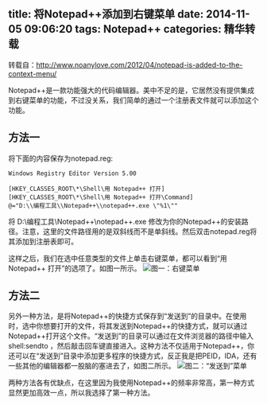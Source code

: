 title: 将Notepad++添加到右键菜单
date: 2014-11-05 09:06:20
tags: Notepad++
categories: 精华转载
---
转载自：http://www.noanylove.com/2012/04/notepad-is-added-to-the-context-menu/

Notepad++是一款功能强大的代码编辑器。美中不足的是，它居然没有提供集成到右键菜单的功能，不过没关系，我们简单的通过一个注册表文件就可以添加这个功能。

## 方法一
将下面的内容保存为notepad.reg: 
```
Windows Registry Editor Version 5.00

[HKEY_CLASSES_ROOT\*\Shell\用 Notepad++ 打开]
[HKEY_CLASSES_ROOT\*\Shell\用 Notepad++ 打开\Command]
@="D:\\编程工具\\Notepad++\\notepad++.exe \"%1\""
```
将 D:\\编程工具\\Notepad++\\notepad++.exe 修改为你的Notepad++的安装路径。注意，这里的文件路径用的是双斜线而不是单斜线。然后双击notepad.reg将其添加到注册表即可。

这样之后，我们在选中任意类型的文件上单击右键菜单，都可以看到“用 Notepad++ 打开”的选项了。如图一所示。
![图一：右键菜单][1]
<!--more-->
## 方法二
另外一种方法，是将Notepad++的快捷方式保存到“发送到”的目录中。在使用时，选中你想要打开的文件，将其发送到Notepad++的快捷方式，就可以通过Notepad++打开这个文件。“发送到”的目录可以通过在文件浏览器的路径中输入 shell:sendto ，然后敲击回车键直接进入。这种方法不仅适用于Notepad++，你还可以在“发送到”目录中添加更多程序的快捷方式，反正我是把PEID，IDA，还有一些其他的编辑器都一股脑的塞进去了，如图二所示。
![图二：“发送到”菜单][2]

两种方法各有优缺点，在这里因为我使用Notepad++的频率非常高，第一种方式显然更加高效一点，所以我选择了第一种方法。


  [1]: http://voidking.qiniudn.com/@/imgs/%E5%9B%BE%E4%B8%80%EF%BC%9A%E5%8F%B3%E9%94%AE%E8%8F%9C%E5%8D%95.png
  [2]: http://voidking.qiniudn.com/@/imgs/%E5%9B%BE%E4%BA%8C%EF%BC%9A%E2%80%9C%E5%8F%91%E9%80%81%E5%88%B0%E2%80%9D%E8%8F%9C%E5%8D%95.png
